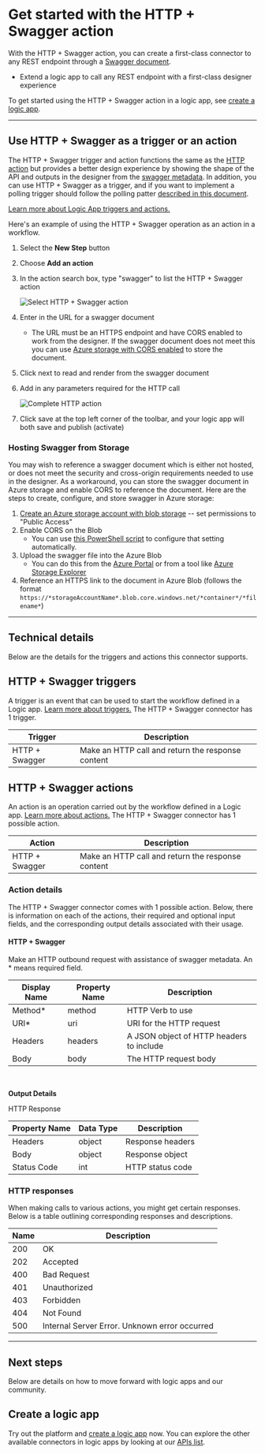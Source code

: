 <properties
	pageTitle="Add the HTTP + Swagger action in Logic Apps | Microsoft Azure"
	description="Overview of the HTTP + Swagger action and operations"
	services=""
	documentationCenter="" 
	authors="jeffhollan"
	manager="erikre"
	editor=""
	tags="connectors"/>

<tags
   ms.service="app-service-logic"
   ms.devlang="na"
   ms.topic="article"
   ms.tgt_pltfrm="na"
   ms.workload="na" 
   ms.date="07/18/2016"
   ms.author="jehollan"/>

# Get started with the HTTP + Swagger action

With the HTTP + Swagger action, you can create a first-class connector to any REST endpoint through a [Swagger document](https://swagger.io).

- Extend a logic app to call any REST endpoint with a first-class designer experience

To get started using the HTTP + Swagger action in a logic app, see [create a logic app](../app-service-logic/app-service-logic-create-a-logic-app.md).

---

## Use HTTP + Swagger as a trigger or an action

The HTTP + Swagger trigger and action functions the same as the [HTTP action](connectors-native-http.md) but provides a better design experience by showing the shape of the API and outputs in the designer from the [swagger metadata](https://swagger.io).  In addition, you can use HTTP + Swagger as a trigger, and if you want to implement a polling trigger should follow the polling patter [described in this document](../app-service-logic/app-service-logic-create-api-app/#polling-triggers).
	
[Learn more about Logic App triggers and actions.](connectors-overview.md)

Here's an example of using the HTTP + Swagger operation as an action in a workflow.

1. Select the **New Step** button
1. Choose **Add an action**
1. In the action search box, type "swagger" to list the HTTP + Swagger action

	![Select HTTP + Swagger action](./media/connectors-native-http-swagger/using-action-1.png)

1. Enter in the URL for a swagger document
	- The URL must be an HTTPS endpoint and have CORS enabled to work from the designer. If the swagger document does not meet this you can use [Azure storage with CORS enabled](#hosting-swagger-from-storage) to store the document.
1. Click next to read and render from the swagger document
1. Add in any parameters required for the HTTP call

	![Complete HTTP action](./media/connectors-native-http-swagger/using-action-2.png)

1. Click save at the top left corner of the toolbar, and your logic app will both save and publish (activate)

### Hosting Swagger from Storage

You may wish to reference a swagger document which is either not hosted, or does not meet the security and cross-origin requirements needed to use in the designer.  As a workaround, you can store the swagger document in Azure storage and enable CORS to reference the document.  Here are the steps to create, configure, and store swagger in Azure storage:

1. [Create an Azure storage account with blob storage](../storage/storage-create-storage-account.md) -- set permissions to "Public Access"
1. Enable CORS on the Blob 
	- You can use [this PowerShell script](https://github.com/logicappsio/EnableCORSAzureBlob/blob/master/EnableCORSAzureBlob.ps1) to configure that setting automatically.
1. Upload the swagger file into the Azure Blob
	- You can do this from the [Azure Portal](https://portal.azure.com) or from a tool like [Azure Storage Explorer](http://storageexplorer.com/)
1. Reference an HTTPS link to the document in Azure Blob (follows the format `https://*storageAccountName*.blob.core.windows.net/*container*/*filename*`)

---

## Technical details

Below are the details for the triggers and actions this connector supports.

## HTTP + Swagger triggers

A trigger is an event that can be used to start the workflow defined in a Logic app. [Learn more about triggers.](connectors-overview.md) The HTTP + Swagger connector has 1 trigger. 

|Trigger|Description|
|---|---|
|HTTP + Swagger|Make an HTTP call and return the response content|

## HTTP + Swagger actions

An action is an operation carried out by the workflow defined in a Logic app. [Learn more about actions.](connectors-overview.md) The HTTP + Swagger connector has 1 possible action. 

|Action|Description|
|---|---|
|HTTP + Swagger|Make an HTTP call and return the response content|

### Action details

The HTTP + Swagger connector comes with 1 possible action. Below, there is information on each of the actions, their required and optional input fields, and the corresponding output details associated with their usage.

#### HTTP + Swagger

Make an HTTP outbound request with assistance of swagger metadata.
An * means required field.

|Display Name|Property Name|Description|
|---|---|---|
|Method*|method|HTTP Verb to use|
|URI*|uri|URI for the HTTP request|
|Headers|headers|A JSON object of HTTP headers to include|
|Body|body|The HTTP request body|
<br>

**Output Details**

HTTP Response

|Property Name|Data Type|Description|
|---|---|---|
|Headers|object|Response headers|
|Body|object|Response object|
|Status Code|int|HTTP status code|

### HTTP responses

When making calls to various actions, you might get certain responses. Below is a table outlining corresponding responses and descriptions.

|Name|Description|
|---|---|
|200|OK|
|202|Accepted|
|400|Bad Request|
|401|Unauthorized|
|403|Forbidden|
|404|Not Found|
|500|Internal Server Error. Unknown error occurred|

---

## Next steps

Below are details on how to move forward with logic apps and our community.

## Create a logic app

Try out the platform and [create a logic app](../app-service-logic/app-service-logic-create-a-logic-app.md) now. You can explore the other available connectors in logic apps by looking at our [APIs list](apis-list.md).
